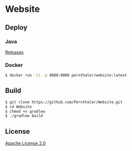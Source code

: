 # Website

## Deploy

### Java

[Releases](https://github.com/Pernthaler/Website/releases)

### Docker

```bash
$ docker run -ti -p 8080:8080 pernthaler/website:latest
```

## Build

```bash
$ git clone https://github.com/Pernthaler/Website.git
$ cd Website
$ chmod +x gradlew
$ ./gradlew build
```

## License

[Apache License 2.0](https://github.com/Pernthaler/Website/blob/master/LICENSE)